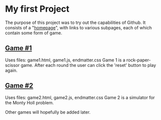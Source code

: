 # My first Project
The purpose of this project was to try out the capabilities of Github. It consists of a "[homepage](https://tz-fi.github.io/my-first-project/)", with links to various subpages, each of which contain some form of game.

## [Game #1](https://tz-fi.github.io/my-first-project/game1.html)
Uses files: game1.html, game1.js, endmatter.css 
Game 1 is a rock-paper-scissor game. After each round the user can click the 'reset' button to play again.

## [Game #2](https://tz-fi.github.io/my-first-project/game2.html)
Uses files: game2.html, game2.js, endmatter.css
Game 2 is a simulator for the Monty Holl problem.

Other games will hopefully be added later.
